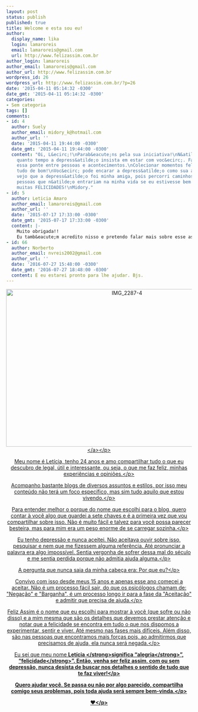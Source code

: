 ```yaml
---
layout: post
status: publish
published: true
title: Welcome e esta sou eu!
author:
  display_name: lika
  login: lamaroreis
  email: lamaroreis@gmail.com
  url: http://www.felizassim.com.br
author_login: lamaroreis
author_email: lamaroreis@gmail.com
author_url: http://www.felizassim.com.br
wordpress_id: 26
wordpress_url: http://www.felizassim.com.br/?p=26
date: '2015-04-11 05:14:32 -0300'
date_gmt: '2015-04-11 05:14:32 -0300'
categories:
- Sem categoria
tags: []
comments:
- id: 4
  author: Suely
  author_email: midory_k@hotmail.com
  author_url: ''
  date: '2015-04-11 19:44:00 -0300'
  date_gmt: '2015-04-11 19:44:00 -0300'
  content: "Oi, L&ecirc;!\nParab&eacute;ns pela sua iniciativa!\nN&atilde;o importa
    quanto tempo a depress&atilde;o insista em estar com voc&ecirc;. Fa&ccedil;a dela
    essa ponte entre pessoas e acontecimentos.\nColecionar momentos felizes &eacute;
    tudo de bom!\nVoc&ecirc; pode encarar a depress&atilde;o como sua amiga ou inimiga.Hoje
    vejo que a depress&atilde;o foi minha amiga, pois percorri caminhos e conheci
    pessoas que n&atilde;o entrariam na minha vida se eu estivesse bem! \nDesejo-lhe
    muitas FELICIDADES!\nMidory."
- id: 5
  author: Leticia Amaro
  author_email: lamaroreis@gmail.com
  author_url: ''
  date: '2015-07-17 17:33:00 -0300'
  date_gmt: '2015-07-17 17:33:00 -0300'
  content: |-
    Muito obrigada!!
    Eu tamb&eacute;m acredito nisso e pretendo falar mais sobre esse assunto :)
- id: 66
  author: Norberto
  author_email: nvreis2002@gmail.com
  author_url: ''
  date: '2016-07-27 15:48:00 -0300'
  date_gmt: '2016-07-27 18:48:00 -0300'
  content: E eu estarei pronto para lhe ajudar. Bjs.
---
```

<p style="text-align: center;"><a href="http:&#47;&#47;52.88.2.168&#47;wp-content&#47;uploads&#47;2015&#47;04&#47;IMG_2287-4.jpg"><img class=" wp-image-10 size-large aligncenter" src="http:&#47;&#47;52.88.2.168&#47;wp-content&#47;uploads&#47;2015&#47;04&#47;IMG_2287-4-1024x683.jpg" alt="IMG_2287-4" width="640" height="427" &#47;><&#47;a><&#47;p></p>
<p style="text-align: center;">Meu nome &eacute; Let&iacute;cia, tenho 24 anos e amo compartilhar tudo o que eu descubro de legal, &uacute;til e interessante, ou seja, o que me faz feliz, minhas experi&ecirc;ncias e opini&otilde;es.<&#47;p></p>
<p style="text-align: center;">Acompanho bastante blogs de diversos assuntos e estilos, por isso meu conte&uacute;do n&atilde;o ter&aacute; um foco espec&iacute;fico, mas sim tudo aquilo que estou vivendo.<&#47;p></p>
<p style="text-align: center;">Para entender melhor o porque do nome que escolhi para o blog, quero contar&nbsp;&agrave; voc&ecirc; algo que guardei a sete chaves e &eacute; a primeira vez que vou compartilhar sobre isso. N&atilde;o &eacute; muito f&aacute;cil e talvez para voc&ecirc; possa parecer besteira, mas para mim era um peso enorme de se&nbsp;carregar sozinha.<&#47;p></p>
<p style="text-align: center;">Eu tenho depress&atilde;o e nunca aceitei. N&atilde;o aceitava ouvir sobre isso, pesquisar e nem que me fizessem alguma refer&ecirc;ncia. At&eacute; pronunciar a palavra era algo imposs&iacute;vel. Sentia vergonha de sofrer dessa mal do s&eacute;culo e me sentia perdida porque n&atilde;o admitia ajuda alguma.<&#47;p></p>
<p style="text-align: center;">A pergunta que nunca saia da minha cabe&ccedil;a era: Por que eu?<&#47;p></p>
<p style="text-align: center;">Convivo com isso desde meus 15 anos e apenas esse ano&nbsp;comecei a aceitar. N&atilde;o &eacute; um processo f&aacute;cil sair, do que os psic&oacute;logos chamam de: "Nega&ccedil;&atilde;o" e "Barganha", &eacute; um processo longo ir&nbsp;para a fase da "Aceita&ccedil;&atilde;o" e admitir que precisa de ajuda.<&#47;p></p>
<p style="text-align: center;">Feliz Assim &eacute; o nome que eu escolhi para mostrar &agrave; voc&ecirc; (que sofre ou n&atilde;o disso) e a mim mesma que s&atilde;o&nbsp;os detalhes&nbsp;que devemos prestar aten&ccedil;&atilde;o e notar que a felicidade se encontra em tudo o que nos dispomos a experimentar, sentir e viver. At&eacute; mesmo nas fases mais dif&iacute;ceis. Al&eacute;m disso, s&atilde;o nas pessoas que encontramos mais for&ccedil;as pois, ao admitirmos que precisamos de ajuda, ela nunca ser&aacute; negada.<&#47;p></p>
<p style="text-align: center;">Eu sei que meu nome&nbsp;<strong>Let&iacute;cia <&#47;strong>significa &ldquo;<strong>alegria<&#47;strong>&rdquo;, &ldquo;<strong>felicidade<&#47;strong>&rdquo;. Ent&atilde;o, venha ser feliz assim, com ou sem depress&atilde;o, nunca desista de buscar nos detalhes o sentido de tudo que te faz viver!<&#47;p></p>
<p style="text-align: center;">Quero ajudar voc&ecirc;. Se passa ou n&atilde;o por algo parecido, compartilha comigo seus problemas, pois toda&nbsp;ajuda ser&aacute; sempre bem-vinda.<&#47;p></p>
<p style="text-align: center;">&hearts;<&#47;p></p>
